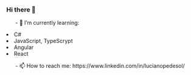 ### Hi there 👋


<dl>
<ul>- 🌱 I’m currently learning:</ul>
<li> C#</li>
<li> JavaScript, TypeScrypt</li>
<li> Angular</li>
<li> React</li>
</dl>

<ul>- 📫 How to reach me: https://www.linkedin.com/in/lucianopedesol/</ul>

